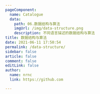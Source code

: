 ```yaml
---
pageComponent:
  name: Catalogue
  data:
    path: 06.数据结构与算法
    imgUrl: /img/data-structure.png
    description: 不同语言描述的数据结构与算法
title: 数据结构与算法
date: 2021-06-11 17:50:54
permalink: /data-structure/
sidebar: false
article: false
comment: false
editLink: false
author:
  name: nrnc
  link: https://github.com

---
```


